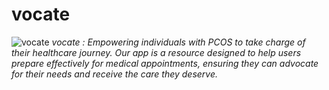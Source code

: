 # vocate
![vocate](vocate/assets/vocate.gif)
*vocate : Empowering individuals with PCOS to take charge of their healthcare journey. Our app is a resource designed to help users prepare effectively for medical appointments, ensuring they can advocate for their needs and receive the care they deserve.*

